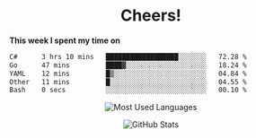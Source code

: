 <h1 align="center">Cheers!</h1>

**This week I spent my time on**
<!--START_SECTION:waka-->

```txt
C#      3 hrs 10 mins   ██████████████████░░░░░░░   72.28 %
Go      47 mins         ████▓░░░░░░░░░░░░░░░░░░░░   18.24 %
YAML    12 mins         █▒░░░░░░░░░░░░░░░░░░░░░░░   04.84 %
Other   11 mins         █░░░░░░░░░░░░░░░░░░░░░░░░   04.55 %
Bash    0 secs          ░░░░░░░░░░░░░░░░░░░░░░░░░   00.10 %
```

<!--END_SECTION:waka-->

<p align="center"><img src="https://github-readme-stats.vercel.app/api/top-langs/?username=thnkrn&layout=compact&hide=html&theme=tokyonight" alt="Most Used Languages" /></p>

<p align="center"><img src="https://github-readme-stats.vercel.app/api?username=thnkrn&show_icons=true&count_private=true&theme=tokyonight&show=reviews&hide_rank=false&rank_icon=github" alt="GitHub Stats" /></p>

<!-- <p align="center"><a href="https://wakatime.com"><img src="https://wakatime.com/share/@thnkrn/40092326-d1bd-471b-89da-9a7c63939402.png" /></p>
 -->
